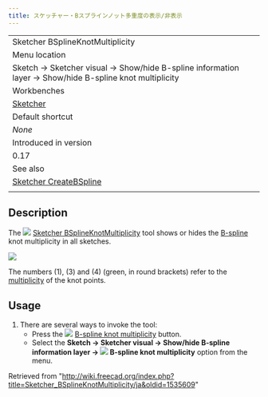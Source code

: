 ```yaml
---
title: スケッチャー・Bスプラインノット多重度の表示/非表示
---
```

|  |
| --- |
| Sketcher BSplineKnotMultiplicity |
| Menu location |
| Sketch → Sketcher visual → Show/hide B-spline information layer → Show/hide B-spline knot multiplicity |
| Workbenches |
| [Sketcher](/Sketcher_Workbench "Sketcher Workbench") |
| Default shortcut |
| *None* |
| Introduced in version |
| 0.17 |
| See also |
| [Sketcher CreateBSpline](/Sketcher_CreateBSpline "Sketcher CreateBSpline") |
|  |

## Description

The ![](/images/Sketcher_BSplineKnotMultiplicity.svg) [Sketcher BSplineKnotMultiplicity](/Sketcher_BSplineKnotMultiplicity "Sketcher BSplineKnotMultiplicity") tool shows or hides the [B-spline](/B-Splines "B-Splines") knot multiplicity in all sketches.

![](/images/Sketcher_KnotMultiplicity_multiplicity3.png)

The numbers (1), (3) and (4) (green, in round brackets) refer to the [multiplicity](/Sketcher_BSplineIncreaseKnotMultiplicity "Sketcher BSplineIncreaseKnotMultiplicity") of the knot points.

## Usage

1. There are several ways to invoke the tool:
   * Press the ![](/images/Sketcher_BSplineKnotMultiplicity.svg) [B-spline knot multiplicity](/Sketcher_BSplineKnotMultiplicity "Sketcher BSplineKnotMultiplicity") button.
   * Select the **Sketch → Sketcher visual → Show/hide B-spline information layer → ![](/images/Sketcher_BSplineKnotMultiplicity.svg) B-spline knot multiplicity** option from the menu.

Retrieved from "<http://wiki.freecad.org/index.php?title=Sketcher_BSplineKnotMultiplicity/ja&oldid=1535609>"
